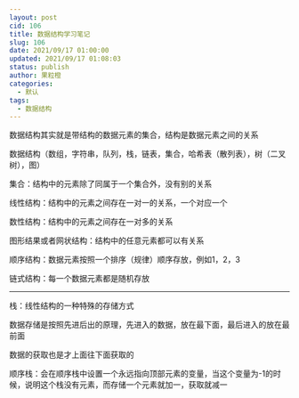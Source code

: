 ```yaml
---
layout: post
cid: 106
title: 数据结构学习笔记
slug: 106
date: 2021/09/17 01:00:00
updated: 2021/09/17 01:08:03
status: publish
author: 果粒橙
categories: 
  - 默认
tags: 
  - 数据结构
---
```



数据结构其实就是带结构的数据元素的集合，结构是数据元素之间的关系


数据结构（数组，字符串，队列，栈，链表，集合，哈希表（散列表），树（二叉树），图）


集合：结构中的元素除了同属于一个集合外，没有别的关系

线性结构：结构中的元素之间存在一对一的关系，一个对应一个

数性结构：结构中的元素之间存在一对多的关系

图形结果或者网状结构：结构中的任意元素都可以有关系

顺序结构：数据元素按照一个排序（规律）顺序存放，例如1，2，3

链式结构：每一个数据元素都是随机存放



---


栈：线性结构的一种特殊的存储方式

数据存储是按照先进后出的原理，先进入的数据，放在最下面，最后进入的放在最前面

数据的获取也是才上面往下面获取的


顺序栈：会在顺序栈中设置一个永远指向顶部元素的变量，当这个变量为-1的时候，说明这个栈没有元素，而存储一个元素就加一，获取就减一


